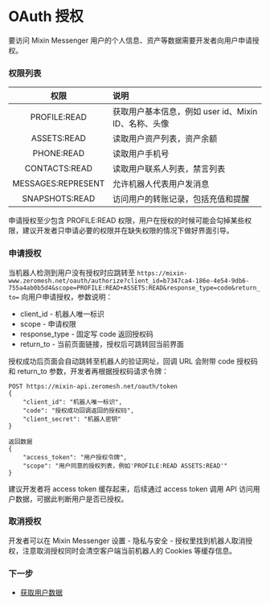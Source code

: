 # OAuth 授权

要访问 Mixin Messenger 用户的个人信息、资产等数据需要开发者向用户申请授权。

### 权限列表
| 权限                 | 说明                                 |
|:------------------:|:----------------------------------|
| PROFILE:READ       | 获取用户基本信息，例如 user id、Mixin ID、名称、头像 |
| ASSETS:READ        | 读取用户资产列表，资产余额                      |
| PHONE:READ         | 读取用户手机号                            |
| CONTACTS:READ      | 读取用户联系人列表，禁言列表                     |
| MESSAGES:REPRESENT | 允许机器人代表用户发消息                       |
| SNAPSHOTS:READ     | 访问用户的转账记录，包括充值和提醒                  |

申请授权至少包含 PROFILE:READ 权限，用户在授权的时候可能会勾掉某些权限，建议开发者只申请必要的权限并在缺失权限的情况下做好界面引导。

### 申请授权
当机器人检测到用户没有授权时应跳转至 `https://mixin-www.zeromesh.net/oauth/authorize?client_id=b7347ca4-186e-4e54-9db6-755a4ab0b5d4&scope=PROFILE:READ+ASSETS:READ&response_type=code&return_to=` 向用户申请授权，参数说明：

- client_id - 机器人唯一标识
- scope - 申请权限
- response_type - 固定写 code 返回授权码
- return_to - 当前页面链接，授权后可跳转回当前界面

授权成功后页面会自动跳转至机器人的验证网址，回调 URL 会附带 code 授权码和 return_to 参数，开发者再根据授权码请求令牌：

```
POST https://mixin-api.zeromesh.net/oauth/token
{
    "client_id": "机器人唯一标识",
    "code": "授权成功回调返回的授权码",
    "client_secret": "机器人密钥"
}

返回数据
{
    "access_token": "用户授权令牌",
    "scope": "用户同意的授权列表，例如'PROFILE:READ ASSETS:READ'"
}
```

建议开发者将 access token 缓存起来，后续通过 access token 调用 API 访问用户数据，可据此判断用户是否已授权。

### 取消授权

开发者可以在 Mixin Messenger 设置 - 隐私与安全 - 授权里找到机器人取消授权，注意取消授权同时会清空客户端当前机器人的 Cookies 等缓存信息。

### 下一步

- [获取用户数据](./api)